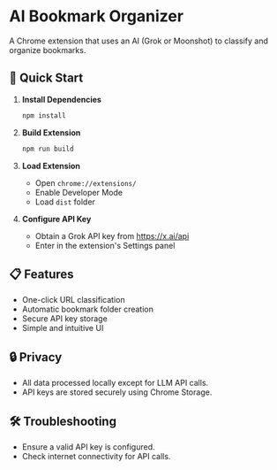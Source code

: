 # AI Bookmark Organizer

A Chrome extension that uses an AI (Grok or Moonshot) to classify and organize bookmarks.

## 🚀 Quick Start

1. **Install Dependencies**
   ```bash
   npm install
   ```

2. **Build Extension**
   ```bash
   npm run build
   ```

3. **Load Extension**
   - Open `chrome://extensions/`
   - Enable Developer Mode
   - Load `dist` folder

4. **Configure API Key**
   - Obtain a Grok API key from https://x.ai/api
   - Enter in the extension's Settings panel

## 📋 Features
- One-click URL classification
- Automatic bookmark folder creation
- Secure API key storage
- Simple and intuitive UI

## 🔒 Privacy
- All data processed locally except for LLM API calls.
- API keys are stored securely using Chrome Storage.

## 🛠️ Troubleshooting
- Ensure a valid API key is configured.
- Check internet connectivity for API calls.